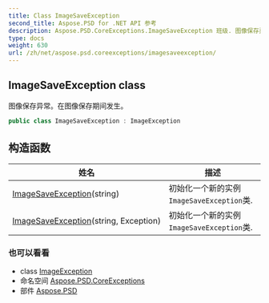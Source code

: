 ```yaml
---
title: Class ImageSaveException
second_title: Aspose.PSD for .NET API 参考
description: Aspose.PSD.CoreExceptions.ImageSaveException 班级. 图像保存异常在图像保存期间发生
type: docs
weight: 630
url: /zh/net/aspose.psd.coreexceptions/imagesaveexception/
---
```

## ImageSaveException class

图像保存异常。在图像保存期间发生。

```csharp
public class ImageSaveException : ImageException
```

## 构造函数

| 姓名 | 描述 |
| --- | --- |
| [ImageSaveException](imagesaveexception/#constructor)(string) | 初始化一个新的实例`ImageSaveException`类. |
| [ImageSaveException](imagesaveexception/#constructor_1)(string, Exception) | 初始化一个新的实例`ImageSaveException`类. |

### 也可以看看

* class [ImageException](../imageexception/)
* 命名空间 [Aspose.PSD.CoreExceptions](../../aspose.psd.coreexceptions/)
* 部件 [Aspose.PSD](../../)


